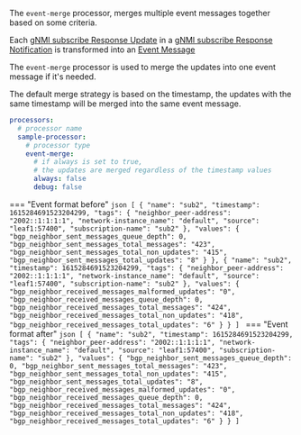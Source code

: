 The `event-merge` processor, merges multiple event messages together based on some criteria.

Each [gNMI subscribe Response Update](https://github.com/openconfig/gnmi/blob/master/proto/gnmi/gnmi.proto#L95) in a [gNMI subscribe Response Notification](https://github.com/openconfig/gnmi/blob/master/proto/gnmi/gnmi.proto#L79) is transformed into an [Event Message](intro.md)

The `event-merge` processor is used to merge the updates into one event message if it's needed.

The default merge strategy is based on the timestamp, the updates with the same timestamp will be merged into the same event message.

```yaml
processors:
  # processor name
  sample-processor:
    # processor type
    event-merge:
      # if always is set to true, 
      # the updates are merged regardless of the timestamp values
      always: false
      debug: false
```


=== "Event format before"
    ```json
    [
        {
            "name": "sub2",
            "timestamp": 1615284691523204299,
            "tags": {
                "neighbor_peer-address": "2002::1:1:1:1",
                "network-instance_name": "default",
                "source": "leaf1:57400",
                "subscription-name": "sub2"
            },
            "values": {
                "bgp_neighbor_sent_messages_queue_depth": 0,
                "bgp_neighbor_sent_messages_total_messages": "423",
                "bgp_neighbor_sent_messages_total_non_updates": "415",
                "bgp_neighbor_sent_messages_total_updates": "8"
            }
        },
        {
            "name": "sub2",
            "timestamp": 1615284691523204299,
            "tags": {
                "neighbor_peer-address": "2002::1:1:1:1",
                "network-instance_name": "default",
                "source": "leaf1:57400",
                "subscription-name": "sub2"
            },
            "values": {
                "bgp_neighbor_received_messages_malformed_updates": "0",
                "bgp_neighbor_received_messages_queue_depth": 0,
                "bgp_neighbor_received_messages_total_messages": "424",
                "bgp_neighbor_received_messages_total_non_updates": "418",
                "bgp_neighbor_received_messages_total_updates": "6"
            }
        }
    ]
    ```
=== "Event format after"
    ```json
    [
        {
            "name": "sub2",
            "timestamp": 1615284691523204299,
            "tags": {
                "neighbor_peer-address": "2002::1:1:1:1",
                "network-instance_name": "default",
                "source": "leaf1:57400",
                "subscription-name": "sub2"
            },
            "values": {
                "bgp_neighbor_sent_messages_queue_depth": 0,
                "bgp_neighbor_sent_messages_total_messages": "423",
                "bgp_neighbor_sent_messages_total_non_updates": "415",
                "bgp_neighbor_sent_messages_total_updates": "8",
                "bgp_neighbor_received_messages_malformed_updates": "0",
                "bgp_neighbor_received_messages_queue_depth": 0,
                "bgp_neighbor_received_messages_total_messages": "424",
                "bgp_neighbor_received_messages_total_non_updates": "418",
                "bgp_neighbor_received_messages_total_updates": "6"
            }
        }
    ]
    ```
